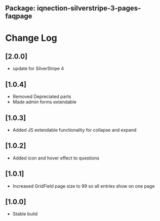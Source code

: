 ## Package: iqnection-silverstripe-3-pages-faqpage
# Change Log

## [2.0.0]
- update for SilverStripe 4

## [1.0.4]
- Removed Depreciated parts
- Made admin forms extendable

## [1.0.3]
- Added JS extendable functionality for collapse and expand

## [1.0.2]
- Added icon and hover effect to questions

## [1.0.1]
- Increased GridField page size to 99 so all entries show on one page

## [1.0.0]
- Stable build